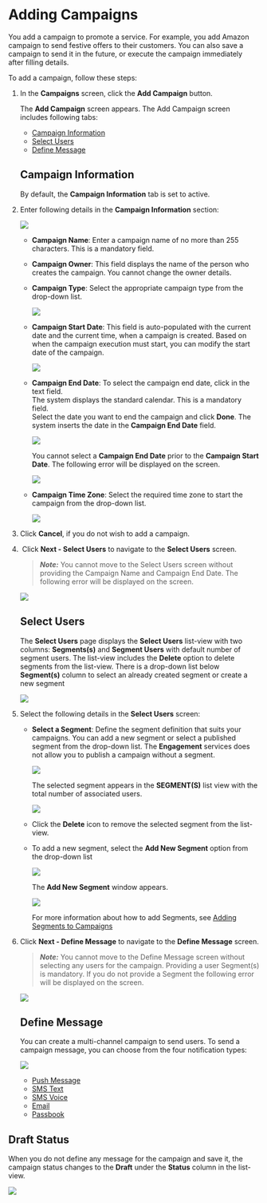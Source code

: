                              


Adding Campaigns
================

You add a campaign to promote a service. For example, you add Amazon campaign to send festive offers to their customers. You can also save a campaign to send it in the future, or execute the campaign immediately after filling details.

To add a campaign, follow these steps:

1.  In the **Campaigns** screen, click the **Add Campaign** button.
    
    The **Add Campaign** screen appears. The Add Campaign screen includes following tabs:
    
    *   [Campaign Information](#campaign-information)
    *   [Select Users](#select-users)
    *   [Define Message](#define-message)
    
    Campaign Information
    --------------------
    
    By default, the **Campaign Information** tab is set to active.
    
2.  Enter following details in the **Campaign Information** section:
    
    ![](../Resources/Images/Engagement/Campaign/addcampaigninform.png)
    
    *   **Campaign Name**: Enter a campaign name of no more than 255 characters. This is a mandatory field.
    *   **Campaign Owner**: This field displays the name of the person who creates the campaign. You cannot change the owner details.
    *   **Campaign Type**: Select the appropriate campaign type from the drop-down list.
        
        ![](../Resources/Images/Engagement/Campaign/campaigntype_555x103.png)
        
    *   **Campaign Start Date**: This field is auto-populated with the current date and the current time, when a campaign is created. Based on when the campaign execution must start, you can modify the start date of the campaign.
        
        ![](../Resources/Images/Engagement/Campaign/campaignstartdate.png)
        
    *   **Campaign End Date**: To select the campaign end date, click in the text field.  
        The system displays the standard calendar. This is a mandatory field.  
        Select the date you want to end the campaign and click **Done**. The system inserts the date in the **Campaign End Date** field.
        
        ![](../Resources/Images/Engagement/Campaign/campaignenddate_548x99.png)
        
        You cannot select a **Campaign End Date** prior to the **Campaign Start Date**. The following error will be displayed on the screen.
        
        ![](../Resources/Images/Engagement/Campaign/CampaignEndDateError.PNG)
        
    *   **Campaign Time Zone**: Select the required time zone to start the campaign from the drop-down list.
        
        ![](../Resources/Images/Engagement/Campaign/camptimzon_545x368.png)
        
3.  Click **Cancel**, if you do not wish to add a campaign.
4.   Click **Next - Select Users** to navigate to the **Select Users** screen.
    
    > **_Note:_** You cannot move to the Select Users screen without providing the Campaign Name and Campaign End Date. The following error will be displayed on the screen.
    
    ![](../Resources/Images/Engagement/Campaign/AddCampaign.png)
    
    Select Users
    ------------
    
    The **Select Users** page displays the **Select Users** list-view with two columns: **Segments(s)** and **Segment Users** with default number of segment users. The list-view includes the **Delete** option to delete segments from the list-view. There is a drop-down list below **Segment(s)** column to select an already created segment or create a new segment
    
    ![](../Resources/Images/Engagement/Campaign/addcampaignselectaudience_718x228.png)
    
5.  Select the following details in the **Select Users** screen:
    *   **Select a Segment**: Define the segment definition that suits your campaigns. You can add a new segment or select a published segment from the drop-down list. The **Engagement** services does not allow you to publish a campaign without a segment.
        
        ![](../Resources/Images/Engagement/Campaign/selectasegment.png)
        
        The selected segment appears in the **SEGMENT(S)** list view with the total number of associated users.
        
        ![](../Resources/Images/Engagement/Campaign/addcampaignselectaudience_2_559x134.png)
    *   Click the **Delete** icon to remove the selected segment from the list-view.
    *   To add a new segment, select the **Add New Segment** option from the drop-down list
        
        ![](../Resources/Images/Engagement/Campaign/selectnewseg.png)
        
        The **Add New Segment** window appears.
        
        ![](../Resources/Images/Engagement/Campaign/addnewsegmentwindow.png)
        
        For more information about how to add Segments, see [Adding Segments to Campaigns](../Segments/Adding_a_Segment.md)
        
6.  Click **Next - Define Message** to navigate to the **Define Message** screen.
    
    > **_Note:_** You cannot move to the Define Message screen without selecting any users for the campaign. Providing a user Segment(s) is mandatory. If you do not provide a Segment the following error will be displayed on the screen.
    
    ![](../Resources/Images/Engagement/Campaign/NoSegmentSelected.PNG)
    
    Define Message
    --------------
    
    You can create a multi-channel campaign to send users. To send a campaign message, you can choose from the four notification types:
    
    ![](../Resources/Images/Engagement/Campaign/addcampaignselectmsgchannels.png)
    
    *   [Push Message](Defining_Notification_Types_for_a_Campaign_-_Push_Message.md)
    *   [SMS Text](Defining_Notification_Types_for_a_Campaign_-_SMS.md)
    *   [SMS Voice](Defining_a_Voice_SMS_Campaign.md)
    *   [Email](Defining_Notification_Types_for_a_Campaign_-_Email.md)
    *   [Passbook](Defining_a_campaign_Type_Passbook.md)

Draft Status
------------

When you do not define any message for the campaign and save it, the campaign status changes to the **Draft** under the **Status** column in the list-view.

![](../Resources/Images/Engagement/Campaign/deletedraftmodecampign_636x49.png)
